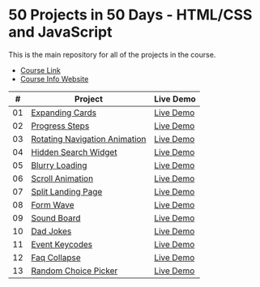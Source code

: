 # 50 Projects in 50 Days - HTML/CSS and JavaScript

This is the main repository for all of the projects in the course.

-   [Course Link](https://www.udemy.com/course/50-projects-50-days)
-   [Course Info Website](https://50projects50days.com)

|  #  | Project                                                                                                                     | Live Demo                                                                         |
| :-: | --------------------------------------------------------------------------------------------------------------------------- | --------------------------------------------------------------------------------- |
| 01  | [Expanding Cards](https://github.com/xhoang0509/50projects50days/tree/master/01.expanding-cards)                             | [Live Demo](https://xhoang0509.github.io/50projects50days/01.expanding-cards/)               |
| 02  | [Progress Steps](https://github.com/xhoang0509/50projects50days/tree/master/02.progress-steps)                               | [Live Demo](https://xhoang0509.github.io/50projects50days/02.progress-steps/)                |
| 03  | [Rotating Navigation Animation](https://github.com/xhoang0509/50projects50days/tree/master/03.rotating-nav-animation)                       | [Live Demo](https://xhoang0509.github.io/50projects50days/03.rotating-nav-animation/index.html) |
| 04  | [Hidden Search Widget](https://github.com/xhoang0509/50projects50days/tree/master/04.hidden-search)                          | [Live Demo](https://xhoang0509.github.io/50projects50days/04.hidden-search/)          |
| 05  | [Blurry Loading](https://github.com/xhoang0509/50projects50days/tree/master/05.blurry-loading)                               | [Live Demo](https://xhoang0509.github.io/50projects50days/05.blurry-loading/)                |
| 06  | [Scroll Animation](https://github.com/xhoang0509/50projects50days/tree/master/06.scroll-animation)                           | [Live Demo](https://xhoang0509.github.io/50projects50days/06.scroll-animation/index.html)              |
| 07  | [Split Landing Page](https://github.com/xhoang0509/50projects50days/tree/master/07.split-landing-page)                       | [Live Demo](https://xhoang0509.github.io/50projects50days/07.split-landing-page/)            |
| 08  | [Form Wave](https://github.com/xhoang0509/50projects50days/tree/master/08.form-input-wave)                                         | [Live Demo](https://xhoang0509.github.io/50projects50days/08.form-wave/)                     |
| 09  | [Sound Board](https://github.com/xhoang0509/50projects50days/tree/master/09.sound-board)                                     | [Live Demo](https://xhoang0509.github.io/50projects50days/09.sound-board/)                   |
| 10  | [Dad Jokes](https://github.com/xhoang0509/50projects50days/tree/master/10.dad-jokes)                                         | [Live Demo](https://xhoang0509.github.io/50projects50days/10.dad-jokes/)                     |
| 11  | [Event Keycodes](https://github.com/xhoang0509/50projects50days/tree/master/11.event-keycodes)                               | [Live Demo](https://xhoang0509.github.io/50projects50days/11.event-keycodes/)                |
| 12  | [Faq Collapse](https://github.com/xhoang0509/50projects50days/tree/master/12.faq-collapse)                                   | [Live Demo](https://xhoang0509.github.io/50projects50days/12.faq-collapse/)                  |
| 13  | [Random Choice Picker](https://github.com/xhoang0509/50projects50days/tree/master/13.random-choice-picker)                   | [Live Demo](https://xhoang0509.github.io/50projects50days/13.random-choice-picker/)          |